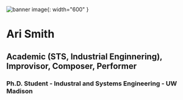![banner image](_DSC0289.JPG){: width="600" }
# Ari Smith
## Academic (STS, Industrial Enginnering), Improvisor, Composer, Performer
### Ph.D. Student - Industral and Systems Engineering - UW Madison
